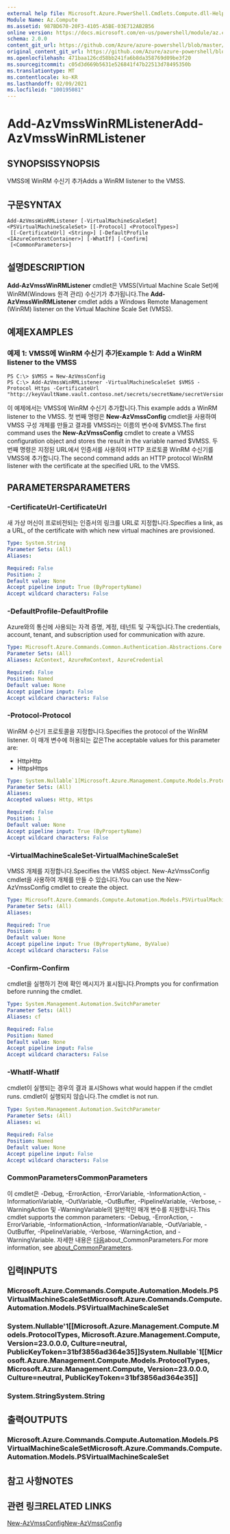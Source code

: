 ```yaml
---
external help file: Microsoft.Azure.PowerShell.Cmdlets.Compute.dll-Help.xml
Module Name: Az.Compute
ms.assetid: 987BD670-20F3-4105-A5BE-03E712AB2B56
online version: https://docs.microsoft.com/en-us/powershell/module/az.compute/add-azvmsswinrmlistener
schema: 2.0.0
content_git_url: https://github.com/Azure/azure-powershell/blob/master/src/Compute/Compute/help/Add-AzVmssWinRMListener.md
original_content_git_url: https://github.com/Azure/azure-powershell/blob/master/src/Compute/Compute/help/Add-AzVmssWinRMListener.md
ms.openlocfilehash: 471baa126cd58bb241fa6b8da358769d09be3f20
ms.sourcegitcommit: c05d3d669b5631e526841f47b22513d78495350b
ms.translationtype: MT
ms.contentlocale: ko-KR
ms.lasthandoff: 02/09/2021
ms.locfileid: "100195081"
---
```

# <span data-ttu-id="17878-101">Add-AzVmssWinRMListener</span><span class="sxs-lookup"><span data-stu-id="17878-101">Add-AzVmssWinRMListener</span></span>

## <span data-ttu-id="17878-102">SYNOPSIS</span><span class="sxs-lookup"><span data-stu-id="17878-102">SYNOPSIS</span></span>
<span data-ttu-id="17878-103">VMSS에 WinRM 수신기 추가</span><span class="sxs-lookup"><span data-stu-id="17878-103">Adds a WinRM listener to the VMSS.</span></span>

## <span data-ttu-id="17878-104">구문</span><span class="sxs-lookup"><span data-stu-id="17878-104">SYNTAX</span></span>

```
Add-AzVmssWinRMListener [-VirtualMachineScaleSet] <PSVirtualMachineScaleSet> [[-Protocol] <ProtocolTypes>]
 [[-CertificateUrl] <String>] [-DefaultProfile <IAzureContextContainer>] [-WhatIf] [-Confirm]
 [<CommonParameters>]
```

## <span data-ttu-id="17878-105">설명</span><span class="sxs-lookup"><span data-stu-id="17878-105">DESCRIPTION</span></span>
<span data-ttu-id="17878-106">**Add-AzVmssWinRMListener** cmdlet은 VMSS(Virtual Machine Scale Set)에 WinRM(Windows 원격 관리) 수신기가 추가됩니다.</span><span class="sxs-lookup"><span data-stu-id="17878-106">The **Add-AzVmssWinRMListener** cmdlet adds a Windows Remote Management (WinRM) listener on the Virtual Machine Scale Set (VMSS).</span></span>

## <span data-ttu-id="17878-107">예제</span><span class="sxs-lookup"><span data-stu-id="17878-107">EXAMPLES</span></span>

### <span data-ttu-id="17878-108">예제 1: VMSS에 WinRM 수신기 추가</span><span class="sxs-lookup"><span data-stu-id="17878-108">Example 1: Add a WinRM listener to the VMSS</span></span>
```
PS C:\> $VMSS = New-AzVmssConfig
PS C:\> Add-AzVmssWinRMListener -VirtualMachineScaleSet $VMSS -Protocol Https -CertificateUrl "http://keyVaultName.vault.contoso.net/secrets/secretName/secretVersion"
```

<span data-ttu-id="17878-109">이 예제에서는 VMSS에 WinRM 수신기 추가합니다.</span><span class="sxs-lookup"><span data-stu-id="17878-109">This example adds a WinRM listener to the VMSS.</span></span>
<span data-ttu-id="17878-110">첫 번째 명령은 **New-AzVmssConfig** cmdlet을 사용하여 VMSS 구성 개체를 만들고 결과를 VMSS라는 이름의 변수에 $VMSS.</span><span class="sxs-lookup"><span data-stu-id="17878-110">The first command uses the **New-AzVmssConfig** cmdlet to create a VMSS configuration object and stores the result in the variable named $VMSS.</span></span>
<span data-ttu-id="17878-111">두 번째 명령은 지정된 URL에서 인증서를 사용하여 HTTP 프로토콜 WinRM 수신기를 VMSS에 추가합니다.</span><span class="sxs-lookup"><span data-stu-id="17878-111">The second command adds an HTTP protocol WinRM listener with the certificate at the specified URL to the VMSS.</span></span>

## <span data-ttu-id="17878-112">PARAMETERS</span><span class="sxs-lookup"><span data-stu-id="17878-112">PARAMETERS</span></span>

### <span data-ttu-id="17878-113">-CertificateUrl</span><span class="sxs-lookup"><span data-stu-id="17878-113">-CertificateUrl</span></span>
<span data-ttu-id="17878-114">새 가상 머신이 프로비전되는 인증서의 링크를 URL로 지정합니다.</span><span class="sxs-lookup"><span data-stu-id="17878-114">Specifies a link, as a URL, of the certificate with which new virtual machines are provisioned.</span></span>

```yaml
Type: System.String
Parameter Sets: (All)
Aliases:

Required: False
Position: 2
Default value: None
Accept pipeline input: True (ByPropertyName)
Accept wildcard characters: False
```

### <span data-ttu-id="17878-115">-DefaultProfile</span><span class="sxs-lookup"><span data-stu-id="17878-115">-DefaultProfile</span></span>
<span data-ttu-id="17878-116">Azure와의 통신에 사용되는 자격 증명, 계정, 테넌트 및 구독입니다.</span><span class="sxs-lookup"><span data-stu-id="17878-116">The credentials, account, tenant, and subscription used for communication with azure.</span></span>

```yaml
Type: Microsoft.Azure.Commands.Common.Authentication.Abstractions.Core.IAzureContextContainer
Parameter Sets: (All)
Aliases: AzContext, AzureRmContext, AzureCredential

Required: False
Position: Named
Default value: None
Accept pipeline input: False
Accept wildcard characters: False
```

### <span data-ttu-id="17878-117">-Protocol</span><span class="sxs-lookup"><span data-stu-id="17878-117">-Protocol</span></span>
<span data-ttu-id="17878-118">WinRM 수신기 프로토콜을 지정합니다.</span><span class="sxs-lookup"><span data-stu-id="17878-118">Specifies the protocol of the WinRM listener.</span></span>
<span data-ttu-id="17878-119">이 매개 변수에 허용되는 값은</span><span class="sxs-lookup"><span data-stu-id="17878-119">The acceptable values for this parameter are:</span></span>
- <span data-ttu-id="17878-120">Http</span><span class="sxs-lookup"><span data-stu-id="17878-120">Http</span></span>
- <span data-ttu-id="17878-121">Https</span><span class="sxs-lookup"><span data-stu-id="17878-121">Https</span></span>

```yaml
Type: System.Nullable`1[Microsoft.Azure.Management.Compute.Models.ProtocolTypes]
Parameter Sets: (All)
Aliases:
Accepted values: Http, Https

Required: False
Position: 1
Default value: None
Accept pipeline input: True (ByPropertyName)
Accept wildcard characters: False
```

### <span data-ttu-id="17878-122">-VirtualMachineScaleSet</span><span class="sxs-lookup"><span data-stu-id="17878-122">-VirtualMachineScaleSet</span></span>
<span data-ttu-id="17878-123">VMSS 개체를 지정합니다.</span><span class="sxs-lookup"><span data-stu-id="17878-123">Specifies the VMSS object.</span></span>
<span data-ttu-id="17878-124">New-AzVmssConfig cmdlet을 사용하여 개체를 만들 수 있습니다.</span><span class="sxs-lookup"><span data-stu-id="17878-124">You can use the New-AzVmssConfig cmdlet to create the object.</span></span>

```yaml
Type: Microsoft.Azure.Commands.Compute.Automation.Models.PSVirtualMachineScaleSet
Parameter Sets: (All)
Aliases:

Required: True
Position: 0
Default value: None
Accept pipeline input: True (ByPropertyName, ByValue)
Accept wildcard characters: False
```

### <span data-ttu-id="17878-125">-Confirm</span><span class="sxs-lookup"><span data-stu-id="17878-125">-Confirm</span></span>
<span data-ttu-id="17878-126">cmdlet을 실행하기 전에 확인 메시지가 표시됩니다.</span><span class="sxs-lookup"><span data-stu-id="17878-126">Prompts you for confirmation before running the cmdlet.</span></span>

```yaml
Type: System.Management.Automation.SwitchParameter
Parameter Sets: (All)
Aliases: cf

Required: False
Position: Named
Default value: None
Accept pipeline input: False
Accept wildcard characters: False
```

### <span data-ttu-id="17878-127">-WhatIf</span><span class="sxs-lookup"><span data-stu-id="17878-127">-WhatIf</span></span>
<span data-ttu-id="17878-128">cmdlet이 실행되는 경우의 결과 표시</span><span class="sxs-lookup"><span data-stu-id="17878-128">Shows what would happen if the cmdlet runs.</span></span> <span data-ttu-id="17878-129">cmdlet이 실행되지 않습니다.</span><span class="sxs-lookup"><span data-stu-id="17878-129">The cmdlet is not run.</span></span>

```yaml
Type: System.Management.Automation.SwitchParameter
Parameter Sets: (All)
Aliases: wi

Required: False
Position: Named
Default value: None
Accept pipeline input: False
Accept wildcard characters: False
```

### <span data-ttu-id="17878-130">CommonParameters</span><span class="sxs-lookup"><span data-stu-id="17878-130">CommonParameters</span></span>
<span data-ttu-id="17878-131">이 cmdlet은 -Debug, -ErrorAction, -ErrorVariable, -InformationAction, -InformationVariable, -OutVariable, -OutBuffer, -PipelineVariable, -Verbose, -WarningAction 및 -WarningVariable의 일반적인 매개 변수를 지원합니다.</span><span class="sxs-lookup"><span data-stu-id="17878-131">This cmdlet supports the common parameters: -Debug, -ErrorAction, -ErrorVariable, -InformationAction, -InformationVariable, -OutVariable, -OutBuffer, -PipelineVariable, -Verbose, -WarningAction, and -WarningVariable.</span></span> <span data-ttu-id="17878-132">자세한 내용은 [다음](http://go.microsoft.com/fwlink/?LinkID=113216)about_CommonParameters.</span><span class="sxs-lookup"><span data-stu-id="17878-132">For more information, see [about_CommonParameters](http://go.microsoft.com/fwlink/?LinkID=113216).</span></span>

## <span data-ttu-id="17878-133">입력</span><span class="sxs-lookup"><span data-stu-id="17878-133">INPUTS</span></span>

### <span data-ttu-id="17878-134">Microsoft.Azure.Commands.Compute.Automation.Models.PSVirtualMachineScaleSet</span><span class="sxs-lookup"><span data-stu-id="17878-134">Microsoft.Azure.Commands.Compute.Automation.Models.PSVirtualMachineScaleSet</span></span>

### <span data-ttu-id="17878-135">System.Nullable'1[[Microsoft.Azure.Management.Compute.Models.ProtocolTypes, Microsoft.Azure.Management.Compute, Version=23.0.0.0, Culture=neutral, PublicKeyToken=31bf3856ad364e35]]</span><span class="sxs-lookup"><span data-stu-id="17878-135">System.Nullable\`1[[Microsoft.Azure.Management.Compute.Models.ProtocolTypes, Microsoft.Azure.Management.Compute, Version=23.0.0.0, Culture=neutral, PublicKeyToken=31bf3856ad364e35]]</span></span>

### <span data-ttu-id="17878-136">System.String</span><span class="sxs-lookup"><span data-stu-id="17878-136">System.String</span></span>

## <span data-ttu-id="17878-137">출력</span><span class="sxs-lookup"><span data-stu-id="17878-137">OUTPUTS</span></span>

### <span data-ttu-id="17878-138">Microsoft.Azure.Commands.Compute.Automation.Models.PSVirtualMachineScaleSet</span><span class="sxs-lookup"><span data-stu-id="17878-138">Microsoft.Azure.Commands.Compute.Automation.Models.PSVirtualMachineScaleSet</span></span>

## <span data-ttu-id="17878-139">참고 사항</span><span class="sxs-lookup"><span data-stu-id="17878-139">NOTES</span></span>

## <span data-ttu-id="17878-140">관련 링크</span><span class="sxs-lookup"><span data-stu-id="17878-140">RELATED LINKS</span></span>

[<span data-ttu-id="17878-141">New-AzVmssConfig</span><span class="sxs-lookup"><span data-stu-id="17878-141">New-AzVmssConfig</span></span>](./New-AzVmssConfig.md)


